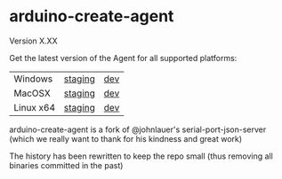 arduino-create-agent
=======================

Version X.XX

Get the latest version of the Agent for all supported platforms:

|  |  |  |
| ------------- | ----------- | -------- |
| Windows | [staging](http://downloads.arduino.cc/CreateBridge/ArduinoCreateAgent-1.0-windows-installer.exe) | [dev](http://downloads.arduino.cc/CreateBridge/staging/ArduinoCreateAgent-1.0-windows-installer.exe) |
| MacOSX | [staging](http://downloads.arduino.cc/CreateBridge/ArduinoCreateAgent-1.0-osx-installer.dmg) | [dev](http://downloads.arduino.cc/CreateBridge/staging/ArduinoCreateAgent-1.0-osx-installer.dmg) |
| Linux x64 | [staging](http://downloads.arduino.cc/CreateBridge/ArduinoCreateAgent-1.0-linux-x64-installer.run) | [dev](http://downloads.arduino.cc/CreateBridge/staging/ArduinoCreateAgent-1.0-linux-x64-installer.run) |

arduino-create-agent is a fork of @johnlauer's serial-port-json-server (which we really want to thank for his kindness and great work)

The history has been rewritten to keep the repo small (thus removing all binaries committed in the past)
